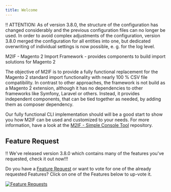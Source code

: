 ```yaml
---
title: Welcome
---
```


!! ATTENTION: As of version 3.8.0, the structure of the configuration has changed considerably and the previous configuration files can no longer be used. In order to avoid complex adjustments of the configuration, version 3.8.0 merged the configuration for all entities into one, but dedicated overwriting of individual settings is now possible, e. g. for the log level.

M2IF - Magento 2 Import Framework - provides components to build import solutions for Magento 2

The objective of M2IF is to provide a fully functional replacement for the Magento 2 standard import functionality with nearly 100 % CSV file compatibility. In contrast to other approaches, the framework is not build as a Magento 2 extension, although it has no dependencies to other frameworks like Symfony, Laravel or others. Instead, it provides independent components, that can be tied together as needed, by adding them as composer dependency.

Our fully functional CLI implementation should will be a good start to show you how M2IF can be used and customized to your needs. For more information, have a look at the [M2IF - Simple Console Tool](https://github.com/techdivision/import-cli-simple) repository.

## Feature Request

!! We've released version 3.8.0 which contains many of the features you've requested, check it out now!!!

Do you have a [Feature Request](https://feathub.com/techdivision/import-cli-simple) or want to vote for one of the already requested Features? Click on one of the Features below to up-vote it.

[![Feature Requests](http://feathub.com/techdivision/import-cli-simple?format=svg)](http://feathub.com/techdivision/import-cli-simple)
